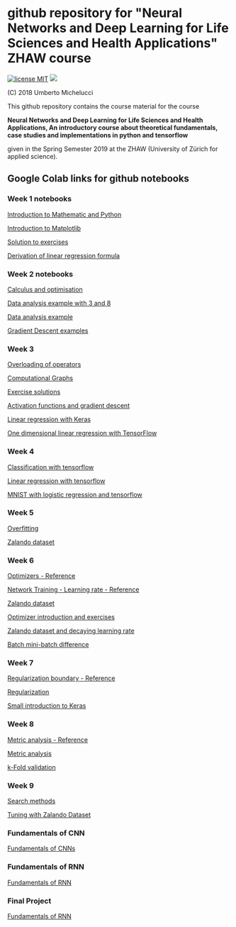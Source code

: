 # github repository for "Neural Networks and Deep Learning for Life Sciences and Health Applications" ZHAW course

[![license MIT](https://img.shields.io/badge/license-MIT-blue.svg)](https://opensource.org/licenses/MIT)
![](https://img.shields.io/github/commits-since/michelucci/zhaw-dlcourse-spring2019/v2.0.svg)

(C) 2018 Umberto Michelucci

This github repository contains the course material for the course

**Neural Networks and Deep Learning for Life Sciences and Health Applications,
An introductory course about theoretical fundamentals, case studies
and implementations in python and tensorflow**

given in the Spring Semester 2019 at the ZHAW (University of Zürich for applied science).

## Google Colab links for github notebooks

### Week 1 notebooks

[Introduction to Mathematic and Python](http://colab.research.google.com/github/michelucci/zhaw-dlcourse-spring2019/blob/master/Week%201%20-%20Mathematic%20introduction/Week%201%20-%20Linear%20Algebra%20and%20Python%20Introduction.ipynb)

[Introduction to Matplotlib](http://colab.research.google.com/github/michelucci/zhaw-dlcourse-spring2019/blob/master/Week%201%20-%20Mathematic%20introduction/Week%202%20-%20Matplotlib%20introduction.ipynb)

[Solution to exercises](http://colab.research.google.com/github/michelucci/zhaw-dlcourse-spring2019/blob/master/Week%201%20-%20Mathematic%20introduction/Week%201%20-%20Solution%20to%20exercises.ipynb)

[Derivation of linear regression formula](http://colab.research.google.com/github/michelucci/zhaw-dlcourse-spring2019/blob/master/Week%201%20-%20Mathematic%20introduction/Week%201%20-%20Linear%20Regression%20Formula%20Derivation.ipynb)


### Week 2 notebooks

[Calculus and optimisation](http://colab.research.google.com/github/michelucci/zhaw-dlcourse-spring2019/blob/master/Week%202%20-%20Calculus%20and%20Data%20Visualisation/Week%202%20-%20Calculus%20and%20optimisation.ipynb)

[Data analysis example with 3 and 8](https://colab.research.google.com/github/michelucci/zhaw-dlcourse-spring2019/blob/master/Week%202%20-%20Calculus%20and%20Data%20Visualisation/Week_2_Data_Analysis_Example_3_and_8_MNIST_without_Tensorflow.ipynb)

[Data analysis example](https://colab.research.google.com/github/michelucci/zhaw-dlcourse-spring2019/blob/master/Week%202%20-%20Calculus%20and%20Data%20Visualisation/Week_2_Data_Analysis_Example_MNIST_without_Tensorflow.ipynb)

[Gradient Descent examples](https://colab.research.google.com/github/michelucci/zhaw-dlcourse-spring2019/blob/master/Week%202%20-%20Calculus%20and%20Data%20Visualisation/Week_2_Gradient_Descent_examples.ipynb)

### Week 3

[Overloading of operators](https://colab.research.google.com/github/michelucci/zhaw-dlcourse-spring2019/blob/master/Week%203%20-%20Computational%20graphs/Week%203%20-%20Overloading%20of%20operators%20in%20Tensorflow.ipynb)

[Computational Graphs](https://colab.research.google.com/github/michelucci/zhaw-dlcourse-spring2019/blob/master/Week%203%20-%20Computational%20graphs/Week%203%20-%20Computational%20Graphs.ipynb)

[Exercise solutions](https://colab.research.google.com/github/michelucci/zhaw-dlcourse-spring2019/blob/master/Week%203%20-%20Computational%20graphs/Week%203%20-%20Exercises%20Solutions.ipynb)

[Activation functions and gradient descent](https://colab.research.google.com/github/michelucci/zhaw-dlcourse-spring2019/blob/master/Week%203%20-%20Computational%20graphs/Week%203%20-%20Activation%20functions%20and%20gradient%20descent.ipynb)

[Linear regression with Keras](https://colab.research.google.com/github/michelucci/zhaw-dlcourse-spring2019/blob/master/Week%203%20-%20Computational%20graphs/Week%203%20-%20Linear%20Regression%20with%20Keras.ipynb)

[One dimensional linear regression with TensorFlow](https://colab.research.google.com/github/michelucci/zhaw-dlcourse-spring2019/blob/master/Week%203%20-%20Computational%20graphs/Week%203%20-%20One%20dimensional%20linear%20regression%20with%20tensorflow.ipynb)

### Week 4

[Classification with tensorflow](https://colab.research.google.com/github/michelucci/zhaw-dlcourse-spring2019/blob/master/Week%204%20-%20One%20Neuron/Week%204%20-%20Classification%20with%20tensorflow.ipynb)

[Linear regression with tensorflow](http://colab.research.google.com/github/michelucci/zhaw-dlcourse-spring2019/blob/master/Week%204%20-%20One%20Neuron/Week%204%20-%20Linear%20Regression%20with%20Tensor%20Flow.ipynb)

[MNIST with logistic regression and tensorflow](https://colab.research.google.com/github/michelucci/zhaw-dlcourse-spring2019/blob/master/Week%204%20-%20One%20Neuron/Week_4_MNIST_with_Logistic_Regression_and_tensorflow.ipynb)


### Week 5

[Overfitting](http://colab.research.google.com/github/michelucci/zhaw-dlcourse-spring2019/blob/master/Week%205%20-%20Fully%20Connected%20Networks/Week%205%20-%20Overfitting%20notebook.ipynb)

[Zalando dataset](http://colab.research.google.com/github/michelucci/zhaw-dlcourse-spring2019/blob/master/Week%205%20-%20Fully%20Connected%20Networks/Week%205%20-%20Zalando%20dataset.ipynb)

### Week 6

[Optimizers - Reference](http://tiny.cc/2cn53y)

[Network Training - Learning rate - Reference](http://colab.research.google.com/github/michelucci/zhaw-dlcourse-spring2019/blob/master/Week%206%20-%20Network%20Training/Week%206%20-%20Network%20Training%20-%20Learning%20Rate%20Notebook%20-%20Reference.ipynb)

[Zalando dataset](http://colab.research.google.com/github/michelucci/zhaw-dlcourse-spring2019/blob/master/Week%205%20-%20Fully%20Connected%20Networks/Week%205%20-%20Zalando%20dataset.ipynb)

[Optimizer introduction and exercises](http://colab.research.google.com/github/michelucci/zhaw-dlcourse-spring2019/blob/master/Week%206%20-%20Network%20Training/Week%206%20-%20Optimizers%20Introduction%20and%20exercises.ipynb)

[Zalando dataset and decaying learning rate](http://colab.research.google.com/github/michelucci/zhaw-dlcourse-spring2019/blob/master/Week%206%20-%20Network%20Training/Week%206%20-%20Zalando%20dataset%20and%20decaying%20learning%20rate.ipynb)

[Batch mini-batch difference](http://colab.research.google.com/github/michelucci/zhaw-dlcourse-spring2019/blob/master/Week%206%20-%20Network%20Training/Week%206%20-%20batch-mini-bach%20difference.ipynb)

### Week 7

[Regularization boundary - Reference](http://colab.research.google.com/github/michelucci/zhaw-dlcourse-spring2019/blob/master/Week%207%20-%20Regularization/Week%207%20-%20Regularization%20Boundary%20-%20REFERENCE.ipynb)

[Regularization](http://colab.research.google.com/github/michelucci/zhaw-dlcourse-spring2019/blob/master/Week%207%20-%20Regularization/Week%207%20-%20Regularization.ipynb)

[Small introduction to Keras](http://colab.research.google.com/github/michelucci/zhaw-dlcourse-spring2019/blob/master/Week%207%20-%20Regularization/Week%207%20-%20Small%20Introduction%20to%20Keras.ipynb)

### Week 8

[Metric analysis - Reference](http://colab.research.google.com/github/michelucci/zhaw-dlcourse-spring2019/blob/master/Week%208%20-%20Metric%20Analysis/Week%208%20-%20Metric%20Analysis%20-%20REFERENCE.ipynb)

[Metric analysis](http://colab.research.google.com/github/michelucci/zhaw-dlcourse-spring2019/blob/master/Week%208%20-%20Metric%20Analysis/Week%208%20-%20Metric%20Analysis.ipynb)

[k-Fold validation](http://colab.research.google.com/github/michelucci/zhaw-dlcourse-spring2019/blob/master/Week%208%20-%20Metric%20Analysis/Week%208%20-%20k-fold%20validation.ipynb)

### Week 9

[Search methods](http://colab.research.google.com/github/michelucci/zhaw-dlcourse-spring2019/blob/master/Week%209%20-%20Hyperparameter%20Tuning/Week%209%20-%20Search%20methods.ipynb)

[Tuning with Zalando Dataset](http://colab.research.google.com/github/michelucci/zhaw-dlcourse-spring2019/blob/master/Week%209%20-%20Hyperparameter%20Tuning/Week%209%20-%20Tuning%20with%20Zalando%20dataset.ipynb)

### Fundamentals of CNN

[Fundamentals of CNNs](http://colab.research.google.com/github/michelucci/zhaw-dlcourse-spring2019/blob/master/Additional%20Material%20-%20CNN/Additional%20material%20-%20Fundamentals%20of%20CNNs.ipynb)

### Fundamentals of RNN

[Fundamentals of RNN](http://colab.research.google.com/github/michelucci/zhaw-dlcourse-spring2019/blob/master/Additional%20Material%20-%20RNN/RNN%20Basic%20Example.ipynb)

### Final Project

[Fundamentals of RNN](http://colab.research.google.com/github/michelucci/zhaw-dlcourse-spring2019/blob/master/Final%20Project/Histology%20Tissue%20Classification%20Project.ipynb)
